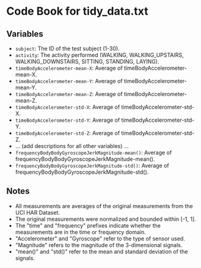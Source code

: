 # Code Book for tidy_data.txt

## Variables

* `subject`: The ID of the test subject (1-30).
* `activity`: The activity performed (WALKING, WALKING_UPSTAIRS, WALKING_DOWNSTAIRS, SITTING, STANDING, LAYING).
* `timeBodyAccelerometer-mean-X`: Average of timeBodyAccelerometer-mean-X.
* `timeBodyAccelerometer-mean-Y`: Average of timeBodyAccelerometer-mean-Y.
* `timeBodyAccelerometer-mean-Z`: Average of timeBodyAccelerometer-mean-Z.
* `timeBodyAccelerometer-std-X`: Average of timeBodyAccelerometer-std-X.
* `timeBodyAccelerometer-std-Y`: Average of timeBodyAccelerometer-std-Y.
* `timeBodyAccelerometer-std-Z`: Average of timeBodyAccelerometer-std-Z.
* ... (add descriptions for all other variables) ...
* `frequencyBodyBodyGyroscopeJerkMagnitude-mean()`: Average of frequencyBodyBodyGyroscopeJerkMagnitude-mean().
* `frequencyBodyBodyGyroscopeJerkMagnitude-std()`: Average of frequencyBodyBodyGyroscopeJerkMagnitude-std().

## Notes

* All measurements are averages of the original measurements from the UCI HAR Dataset.
* The original measurements were normalized and bounded within [-1, 1].
* The "time" and "frequency" prefixes indicate whether the measurements are in the time or frequency domain.
* "Accelerometer" and "Gyroscope" refer to the type of sensor used.
* "Magnitude" refers to the magnitude of the 3-dimensional signals.
* "mean()" and "std()" refer to the mean and standard deviation of the signals.
